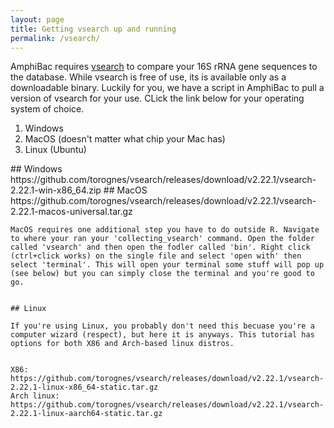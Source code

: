 ```yaml
---
layout: page
title: Getting vsearch up and running
permalink: /vsearch/
---
```


AmphiBac requires <a href="https://github.com/torognes/vsearch">vsearch</a> to compare your 16S rRNA gene sequences to the database. While vsearch is free of use, its is available only as a downloadable binary. Luckily for you, we have a script in AmphiBac to pull a version of vsearch for your use. CLick the link below for your operating system of choice.

<ol>
  <li>Windows</li>
    <li>MacOS (doesn't matter what chip your Mac has)</li>
    <li>Linux (Ubuntu)</li>
    </ol>  
    ## Windows
    https://github.com/torognes/vsearch/releases/download/v2.22.1/vsearch-2.22.1-win-x86_64.zip
    ## MacOS
    https://github.com/torognes/vsearch/releases/download/v2.22.1/vsearch-2.22.1-macos-universal.tar.gz
    
    MacOS requires one additional step you have to do outside R. Navigate to where your ran your 'collecting_vsearch' command. Open the folder called 'vsearch' and then open the fodler called 'bin'. Right click (ctrl+click works) on the single file and select 'open with' then select 'terminal'. This will open your terminal some stuff will pop up (see below) but you can simply close the terminal and you're good to go. 
    
    
    ## Linux 
    
    If you're using Linux, you probably don't need this becuase you're a computer wizard (respect), but here it is anyways. This tutorial has options for both X86 and Arch-based linux distros.
    
    
    X86: https://github.com/torognes/vsearch/releases/download/v2.22.1/vsearch-2.22.1-linux-x86_64-static.tar.gz
    Arch linux: https://github.com/torognes/vsearch/releases/download/v2.22.1/vsearch-2.22.1-linux-aarch64-static.tar.gz
